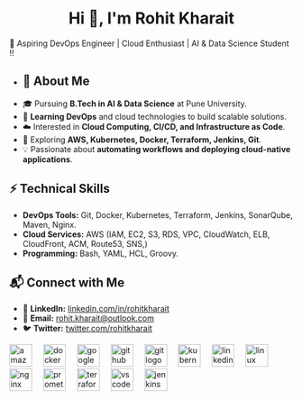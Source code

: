 <h1 align="center">Hi 👋, I'm Rohit Kharait</h1>
🚀  Aspiring DevOps Engineer | Cloud Enthusiast | AI & Data Science Student !!

- ## 🌟 About Me  
- 🎓 Pursuing **B.Tech in AI & Data Science** at Pune University.  
- 🌱 **Learning DevOps** and cloud technologies to build scalable solutions.  
- ☁️ Interested in **Cloud Computing, CI/CD, and Infrastructure as Code**.  
- 🔧 Exploring **AWS, Kubernetes, Docker, Terraform, Jenkins, Git**.  
- 💡 Passionate about **automating workflows and deploying cloud-native applications**.  

## ⚡ Technical Skills  
- **DevOps Tools:** Git, Docker, Kubernetes, Terraform, Jenkins, SonarQube, Maven, Nginx. 
- **Cloud Services:** AWS (IAM, EC2, S3, RDS, VPC, CloudWatch, ELB, CloudFront, ACM, Route53, SNS,)  
- **Programming:**  Bash, YAML, HCL, Groovy.

## 📬 Connect with Me  
- 🔗 **LinkedIn:** [linkedin.com/in/rohitkharait](https://linkedin.com/in/rohitkharait)  
- 📧 **Email:**  rohit.kharait@outlook.com  
- 🐦 **Twitter:** [twitter.com/rohitkharait](https://twitter.com/rohitkharait)  

 <div align="left">
  <img src="https://cdn.jsdelivr.net/gh/devicons/devicon/icons/amazonwebservices/amazonwebservices-line-wordmark.svg" height="40" alt="amazonwebservices logo"  />
  <img width="12" />
  <img src="https://cdn.jsdelivr.net/gh/devicons/devicon/icons/docker/docker-original.svg" height="40" alt="docker logo"  />
  <img width="12" />
  <img src="https://cdn.jsdelivr.net/gh/devicons/devicon/icons/googlecloud/googlecloud-original.svg" height="40" alt="googlecloud logo"  />
  <img width="12" />
  <img src="https://cdn.jsdelivr.net/gh/devicons/devicon/icons/github/github-original.svg" height="40" alt="github logo"  />
  <img width="12" />
  <img src="https://cdn.jsdelivr.net/gh/devicons/devicon/icons/git/git-original.svg" height="40" alt="git logo"  />
  <img width="12" />
  <img src="https://cdn.jsdelivr.net/gh/devicons/devicon/icons/kubernetes/kubernetes-plain.svg" height="40" alt="kubernetes logo"  />
  <img width="12" />
  <img src="https://cdn.jsdelivr.net/gh/devicons/devicon/icons/linkedin/linkedin-original.svg" height="40" alt="linkedin logo"  />
  <img width="12" />
  <img src="https://cdn.jsdelivr.net/gh/devicons/devicon/icons/linux/linux-original.svg" height="40" alt="linux logo"  />
  <img width="12" />
  <img src="https://cdn.jsdelivr.net/gh/devicons/devicon/icons/nginx/nginx-original.svg" height="40" alt="nginx logo"  />
  <img width="12" />
  <img src="https://cdn.jsdelivr.net/gh/devicons/devicon/icons/prometheus/prometheus-original.svg" height="40" alt="prometheus logo"  />
  <img width="12" />
  <img src="https://cdn.jsdelivr.net/gh/devicons/devicon/icons/terraform/terraform-original.svg" height="40" alt="terraform logo"  />
  <img width="12" />
  <img src="https://cdn.jsdelivr.net/gh/devicons/devicon/icons/vscode/vscode-original.svg" height="40" alt="vscode logo"  />
  <img width="12" />
  <img src="https://cdn.jsdelivr.net/gh/devicons/devicon/icons/jenkins/jenkins-line.svg" height="40" alt="jenkins logo"  />
</div>

###
